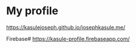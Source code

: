 # My profile
https://kasulejoseph.github.io/josephkasule.me/

Firebase# https://kasule-profile.firebaseapp.com/
